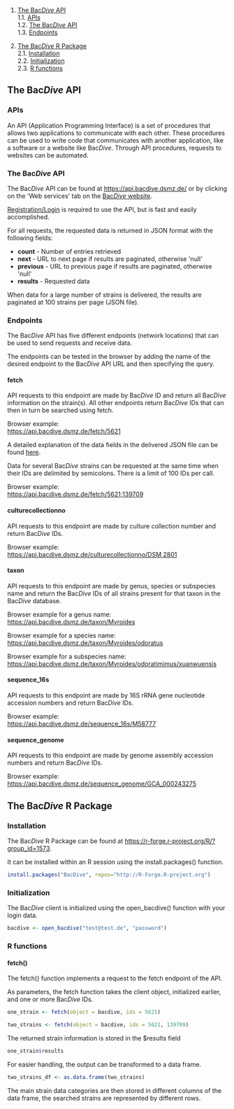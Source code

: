 1. [The Bac*Dive* API](#the-bacdive-api)                 
        1.1. [APIs](#apis)              
        1.2. [The Bac*Dive* API](#the-bacdive-api-1)              
        1.3. [Endpoints](#endpoints)            
        
2. [The Bac*Dive* R Package](#the-bacdive-r-package)                   
        2.1. [Installation](#installation)               
        2.2. [Initialization](#initialization)              
        2.3. [R functions](#r-functions)


## The Bac*Dive* API

### APIs

An API (Application Programming Interface) is a set of procedures that allows two applications to communicate with each other. These procedures can be used to write code that communicates with another application, like a software or a website like Bac*Dive*. Through API procedures, requests to websites can be automated.

### The Bac*Dive* API

The Bac*Dive* API can be found at https://api.bacdive.dsmz.de/ or by clicking on the 'Web services' tab on the [Bac*Dive* website](https://bacdive.dsmz.de).

[Registration/Login](https://sso.dsmz.de/auth/realms/DSMZ/protocol/openid-connect/auth?response_type=code&redirect_uri=https%3A%2F%2Fapi.bacdive.dsmz.de%2Flogin&client_id=api.bacdive&nonce=d8f6663726e72d881a22d672e7a56109&state=770e6085fc26b50e2535e193b49dfa8c&scope=openid) is required to use the API, but is fast and easily accomplished.

For all requests, the requested data is returned in JSON format with the following fields:

* **count** - Number of entries retrieved
* **next** - URL to next page if results are paginated, otherwise 'null'
* **previous** - URL to previous page if results are paginated, otherwise 'null'
* **results** - Requested data

When data for a large number of strains is delivered, the results are paginated at 100 strains per page (JSON file).

### Endpoints

The Bac*Dive* API has five different endpoints (network locations) that can be used to send requests and receive data.

The endpoints can be tested in the browser by adding the name of the desired endpoint to the Bac*Dive* API URL and then specifying the query.

#### fetch

API requests to this endpoint are made by Bac*Dive* ID and return all Bac*Dive* information on the strain(s). All other endpoints return Bac*Dive* IDs that can then in turn be searched using fetch.

Browser example:     
https://api.bacdive.dsmz.de/fetch/5621

A detailed explanation of the data fields in the delivered JSON file can be found [here](https://api.bacdive.dsmz.de/strain_fields_information).

Data for several Bac*Dive* strains can be requested at the same time when their IDs are delimited by semicolons. There is a limit of 100 IDs per call.

Browser example:      
https://api.bacdive.dsmz.de/fetch/5621;139709

#### culturecollectionno

API requests to this endpoint are made by culture collection number and return Bac*Dive* IDs.

Browser example:     
[https://api.bacdive.dsmz.de/culturecollectionno/DSM 2801](https://api.bacdive.dsmz.de/culturecollectionno/DSM%202801)

#### taxon

API requests to this endpoint are made by genus, species or subspecies name and return the Bac*Dive* IDs of all strains present for that taxon in the Bac*Dive* database.

Browser example for a genus name:      
https://api.bacdive.dsmz.de/taxon/Myroides

Browser example for a species name:      
https://api.bacdive.dsmz.de/taxon/Myroides/odoratus

Browser example for a subspecies name:   
https://api.bacdive.dsmz.de/taxon/Myroides/odoratimimus/xuanwuensis

#### sequence_16s

API requests to this endpoint are made by 16S rRNA gene nucleotide accession numbers and return Bac*Dive* IDs.

Browser example:        
https://api.bacdive.dsmz.de/sequence_16s/M58777

#### sequence_genome

API requests to this endpoint are made by genome assembly accession numbers and return Bac*Dive* IDs.

Browser example:        
https://api.bacdive.dsmz.de/sequence_genome/GCA_000243275



## The Bac*Dive* R Package 

### Installation

The Bac*Dive* R Package  can be found at https://r-forge.r-project.org/R/?group_id=1573.

It can be installed within an R session using the install.packages() function.

```R
install.packages("BacDive", repos="http://R-Forge.R-project.org")
```
### Initialization

The Bac*Dive* client is initialized using the open_bacdive() function with your login data.

```R
bacdive <- open_bacdive("test@test.de", "password")
```
### R functions

#### fetch()

The fetch() function implements a request to the fetch endpoint of the API.

As parameters, the fetch function takes the client object, initialized earlier, and one or more Bac*Dive* IDs.

```R
one_strain <- fetch(object = bacdive, ids = 5621)
```
```R
two_strains <- fetch(object = bacdive, ids = 5621, 139709)
```

The returned strain information is stored in the $results field
```R
one_strain$results
```

For easier handling, the output can be transformed to a data frame.
```R
two_strains_df <- as.data.frame(two_strains)
```
The main strain data categories are then stored in different columns of the data frame, the searched strains are represented by different rows.
